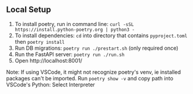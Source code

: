 ## Local Setup

1. To install poetry, run in command line: `curl -sSL https://install.python-poetry.org | python3 -`
2. To install dependencies: `cd` into directory that contains `pyproject.toml` then `poetry install`
3. Run DB migrations: `poetry run ./prestart.sh` (only required once)
4. Run the FastAPI server: `poetry run ./run.sh`
5. Open http://localhost:8001/

Note: If using VSCode, it might not recognize poetry's venv, ie installed packages can't be imported. Run `poetry show -v` and copy path into VSCode's Python: Select Interpreter